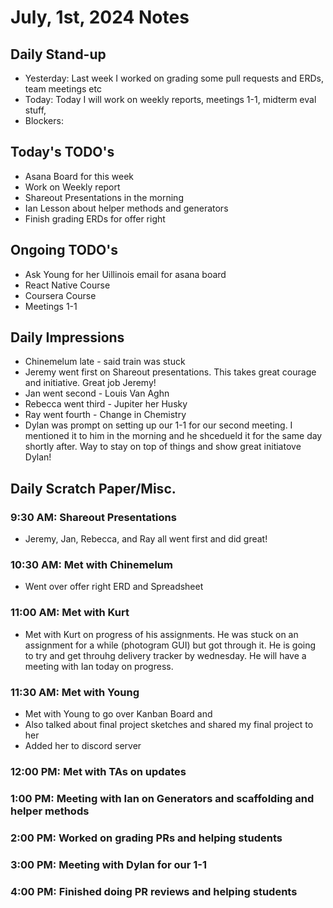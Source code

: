 # July, 1st, 2024 Notes



## Daily Stand-up

* Yesterday: Last week I worked on grading some pull requests and ERDs, team meetings etc
* Today: Today I will work on weekly reports, meetings 1-1, midterm eval stuff, 
* Blockers:

## Today's TODO's
* Asana Board for this week 
* Work on Weekly report
* Shareout Presentations in the morning
* Ian Lesson about helper methods and generators
* Finish grading ERDs for offer right 


## Ongoing TODO's
* Ask Young for her Uillinois email for asana board 
* React Native Course
* Coursera Course
* Meetings 1-1 



## Daily Impressions
* Chinemelum late - said train was stuck
* Jeremy went first on Shareout presentations. This takes great courage and initiative. Great job Jeremy!
* Jan went second - Louis Van Aghn
* Rebecca went third - Jupiter her Husky 
* Ray went fourth - Change in Chemistry 
* Dylan was prompt on setting up our 1-1 for our second meeting. I mentioned it to him in the morning and he shcedueld it for the same day shortly after. Way to stay on top of things and show great initiatove Dylan!






## Daily Scratch Paper/Misc. 
### 9:30 AM: Shareout Presentations 
* Jeremy, Jan, Rebecca, and Ray all went first and did great!

### 10:30 AM: Met with Chinemelum
* Went over offer right ERD and Spreadsheet

### 11:00 AM: Met with Kurt
* Met with Kurt on progress of his assignments. He was stuck on an assignment for a while (photogram GUI) but got through it. He is going to try and get throuhg delivery tracker by wednesday. He will have a meeting with Ian today on progress. 

### 11:30 AM: Met with Young
* Met with Young to go over Kanban Board and
* Also talked about final project sketches and shared my final project to her
* Added her to discord server

### 12:00 PM: Met with TAs on updates

### 1:00 PM: Meeting with Ian on Generators and scaffolding and helper methods

### 2:00 PM: Worked on grading PRs and helping students

### 3:00 PM: Meeting with Dylan for our 1-1

### 4:00 PM: Finished doing PR reviews and helping students 